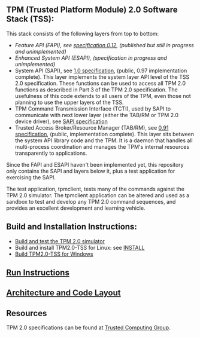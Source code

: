 ## TPM (Trusted Platform Module) 2.0 Software Stack (TSS):

This stack consists of the following layers from top to bottom:
* _Feature API (FAPI), see [specification 0.12](http://www.trustedcomputinggroup.org/resources/tss_feature_api_specification), (published but still in progress and unimplemented)_
* _Enhanced System API (ESAPI), (specification in progress and unimplemented)_
* System API (SAPI), see [1.0 specification](http://www.trustedcomputinggroup.org/resources/tss_system_level_api_and_tpm_command_transmission_interface_specification), (public, 0.97 implementation complete). This layer implements the system layer API level of the TSS 2.0 specification.   These functions can be used to access all TPM 2.0 functions as described in Part 3 of the TPM 2.0 specification.  The usefulness of this code extends to all users of the TPM, even those not planning to use the upper layers of the TSS.
* TPM Command Transmission Interface (TCTI), used by SAPI to communicate with next lower layer (either the TAB/RM or TPM 2.0 device driver), see [SAPI specification](http://www.trustedcomputinggroup.org/resources/tss_system_level_api_and_tpm_command_transmission_interface_specification)
* Trusted Access Broker/Resource Manager (TAB/RM), see [0.91 specification](http://www.trustedcomputinggroup.org/resources/tss_tab_and_resource_manager), (public, implementation complete).  This layer sits between the system API library code and the TPM.  It is a daemon that handles all multi-process coordination and manages the TPM's internal resources transparently to applications.

Since the FAPI and ESAPI haven't been implemented yet, this repository only contains the SAPI and layers below it, plus a test application for exercising the SAPI.

The test application, tpmclient, tests many of the commands against the TPM 2.0 simulator.  The tpmclient application can be altered and used as a sandbox to test and develop any TPM 2.0 command sequences, and provides an excellent development and learning vehicle.

## Build and Installation Instructions:

* [Build and test the TPM 2.0 simulator](simulator.md)
* Build and install TPM2.0-TSS for Linux: see [INSTALL](INSTALL)
* [Build TPM2.0-TSS for Windows](buildwindows.md)

## [Run Instructions](run.md)

## [Architecture and Code Layout](archandlayout.md)

## Resources
TPM 2.0 specifications can be found at [Trusted Computing Group](http://www.trustedcomputinggroup.org/).
